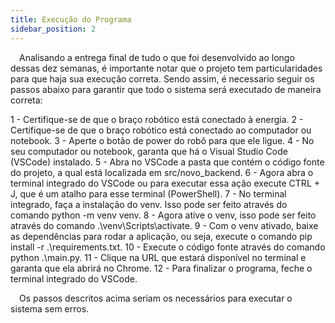 ```yaml
---
title: Execução do Programa
sidebar_position: 2
---
```


&emsp;Analisando a entrega final de tudo o que foi desenvolvido ao longo dessas dez semanas, é importante notar que o projeto tem particularidades para que haja sua execução correta. Sendo assim, é necessario seguir os passos abaixo para garantir que todo o sistema será executado de maneira correta:

1 - Certifique-se de que o braço robótico está conectado à energia.
2 - Certifique-se de que o braço robótico está conectado ao computador ou notebook.
3 - Aperte o botão de power do robô para que ele ligue.
4 - No seu computador ou notebook, garanta que há o Visual Studio Code (VSCode) instalado.
5 - Abra no VSCode a pasta que contém o código fonte do projeto, a qual está localizada em src/novo_backend.
6 - Agora abra o terminal integrado do VSCode ou para executar essa ação execute CTRL + J, que é um atalho para esse terminal (PowerShell).
7 - No terminal integrado, faça a instalação do venv. Isso pode ser feito através do comando python -m venv venv.
8 - Agora ative o venv, isso pode ser feito através do comando .\venv\Scripts\activate.
9 - Com o venv ativado, baixe as dependências para rodar a aplicação, ou seja, execute o comando pip install -r .\requirements.txt.
10 - Execute o código fonte através do comando python .\main.py.
11 - Clique na URL que estará disponível no terminal e garanta que ela abrirá no Chrome.
12 - Para finalizar o programa, feche o terminal integrado do VSCode.

&emsp;Os passos descritos acima seriam os necessários para executar o sistema sem erros.








